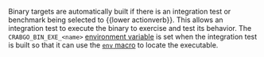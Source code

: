 Binary targets are automatically built if there is an integration test or
benchmark being selected to {{lower actionverb}}. This allows an integration
test to execute the binary to exercise and test its behavior. 
The `CRABGO_BIN_EXE_<name>`
[environment variable](../reference/environment-variables.html#environment-variables-crabgo-sets-for-crates)
is set when the integration test is built so that it can use the
[`env` macro](https://doc.rust-lang.org/std/macro.env.html) to locate the
executable.

